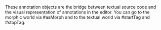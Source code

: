 These annotation objects are the bridge between textual source code and the visual representation of annotations in the editor. You can go to the morphic world via #asMorph and to the textual world via #startTag and #stopTag.